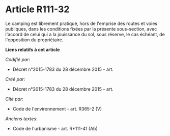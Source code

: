 # Article R111-32

Le camping est librement pratiqué, hors de l'emprise des routes et voies publiques, dans les conditions fixées par la
présente sous-section, avec l'accord de celui qui a la jouissance du sol, sous réserve, le cas échéant, de l'opposition du
propriétaire.

**Liens relatifs à cet article**

_Codifié par_:

  - Décret n°2015-1783 du 28 décembre 2015 - art.

_Créé par_:

  - Décret n°2015-1783 du 28 décembre 2015 - art.

_Cité par_:

  - Code de l'environnement - art. R365-2 (V)

_Anciens textes_:

  - Code de l'urbanisme - art. R*111-41 (Ab)
